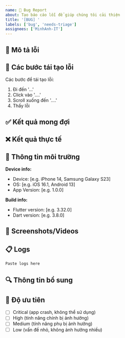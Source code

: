 ```yaml
---
name: 🐛 Bug Report
about: Tạo báo cáo lỗi để giúp chúng tôi cải thiện
title: '[BUG] '
labels: ['bug', 'needs-triage']
assignees: ['MinhAnh-IT']
---
```


## 🐛 Mô tả lỗi
<!-- Mô tả ngắn gọn và rõ ràng về lỗi -->

## 🔄 Các bước tái tạo lỗi
Các bước để tái tạo lỗi:
1. Đi đến '...'
2. Click vào '....'
3. Scroll xuống đến '....'
4. Thấy lỗi

## ✅ Kết quả mong đợi
<!-- Mô tả rõ ràng về những gì bạn mong đợi sẽ xảy ra -->

## ❌ Kết quả thực tế
<!-- Mô tả những gì thực sự xảy ra -->

## 📱 Thông tin môi trường
**Device info:**
 - Device: [e.g. iPhone 14, Samsung Galaxy S23]
 - OS: [e.g. iOS 16.1, Android 13]
 - App Version: [e.g. 1.0.0]

**Build info:**
 - Flutter version: [e.g. 3.32.0]
 - Dart version: [e.g. 3.8.0]

## 📸 Screenshots/Videos
<!-- Nếu có thể, thêm screenshots hoặc videos để giải thích vấn đề -->

## 📋 Logs
<!-- Paste bất kỳ logs hoặc error messages liên quan -->
```
Paste logs here
```

## 🔍 Thông tin bổ sung
<!-- Thêm bất kỳ thông tin nào khác về vấn đề -->

## 🎯 Độ ưu tiên
- [ ] Critical (app crash, không thể sử dụng)
- [ ] High (tính năng chính bị ảnh hưởng)
- [ ] Medium (tính năng phụ bị ảnh hưởng)
- [ ] Low (vấn đề nhỏ, không ảnh hưởng nhiều)
